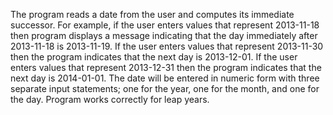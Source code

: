 The program reads a date from the user and computes its immediate successor.
For example, if the user enters values that represent 2013-11-18 then program
displays a message indicating that the day immediately after 2013-11-18 is
2013-11-19. If the user enters values that represent 2013-11-30 then the program
indicates that the next day is 2013-12-01. If the user enters values that represent
2013-12-31 then the program indicates that the next day is 2014-01-01. The
date will be entered in numeric form with three separate input statements; one for
the year, one for the month, and one for the day. Program works
correctly for leap years.
